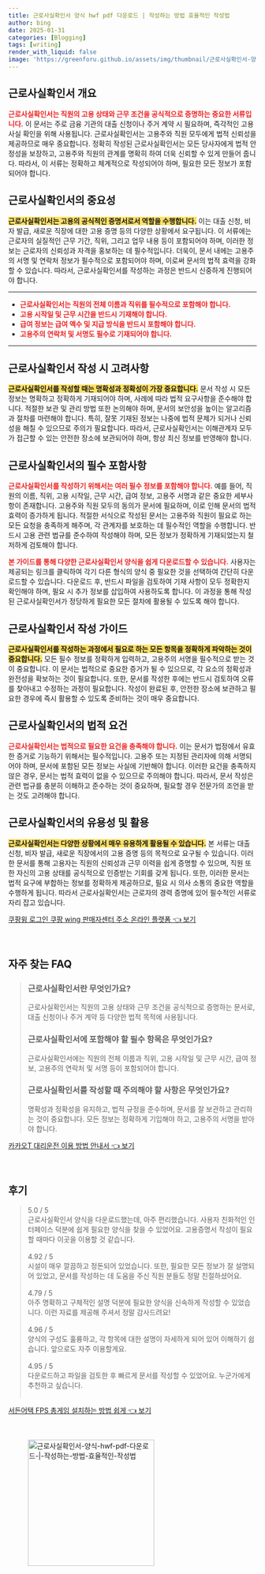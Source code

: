 ```yaml
---
title: 근로사실확인서 양식 hwf pdf 다운로드 | 작성하는 방법 효율적인 작성법
author: bing
date: 2025-01-31
categories: [Blogging]
tags: [writing]
render_with_liquid: false
image: 'https://greenforu.github.io/assets/img/thumbnail/근로사실확인서-양식-hwf-pdf-다운로드-|-작성하는-방법-효율적인-작성법.webp'
---
```



<h2 id='근로사실확인서_개요'>근로사실확인서 개요</h2>

<p><b><span style="color: #ee2323;">근로사실확인서는 직원의 고용 상태와 근무 조건을 공식적으로 증명하는 중요한 서류입니다.</span></b> 이 문서는 주로 금융 기관의 대출 신청이나 주거 계약 시 필요하며, 즉각적인 고용 사실 확인을 위해 사용됩니다. 근로사실확인서는 고용주와 직원 모두에게 법적 신뢰성을 제공하므로 매우 중요합니다. 정확히 작성된 근로사실확인서는 모든 당사자에게 법적 안정성을 보장하고, 고용주와 직원의 관계를 명확히 하여 더욱 신뢰할 수 있게 만들어 줍니다. 따라서, 이 서류는 정확하고 체계적으로 작성되어야 하며, 필요한 모든 정보가 포함되어야 합니다.</p>

<h2 id='근로사실확인서의_중요성'>근로사실확인서의 중요성</h2>

<p><b><span style="background-color: #ffe066;">근로사실확인서는 고용의 공식적인 증명서로서 역할을 수행합니다.</span></b> 이는 대출 신청, 비자 발급, 새로운 직장에 대한 고용 증명 등의 다양한 상황에서 요구됩니다. 이 서류에는 근로자의 실질적인 근무 기간, 직위, 그리고 업무 내용 등이 포함되어야 하며, 이러한 정보는 근로자의 신뢰성과 자격을 홍보하는 데 필수적입니다. 더욱이, 문서 내에는 고용주의 서명 및 연락처 정보가 필수적으로 포함되어야 하며, 이로써 문서의 법적 효력을 강화할 수 있습니다. 따라서, 근로사실확인서를 작성하는 과정은 반드시 신중하게 진행되어야 합니다.</p>

<hr />

<ul>
    <li><b><span style="color: #ee2323;">근로사실확인서는 직원의 전체 이름과 직위를 필수적으로 포함해야 합니다.</span></b></li>
    <li><b><span style="color: #ee2323;">고용 시작일 및 근무 시간을 반드시 기재해야 합니다.</span></b></li>
    <li><b><span style="color: #ee2323;">급여 정보는 급여 액수 및 지급 방식을 반드시 포함해야 합니다.</span></b></li>
    <li><b><span style="color: #ee2323;">고용주의 연락처 및 서명도 필수로 기재되어야 합니다.</span></b></li>
</ul>

<hr />

<h2 id='근로사실확인서_작성시_고려사항'>근로사실확인서 작성 시 고려사항</h2>

<p><b><span style="background-color: #ffe066;">근로사실확인서를 작성할 때는 명확성과 정확성이 가장 중요합니다.</span></b> 문서 작성 시 모든 정보는 명확하고 정확하게 기재되어야 하며, 사례에 따라 법적 요구사항을 준수해야 합니다. 적절한 보관 및 관리 방법 또한 논의해야 하며, 문서의 보안성을 높이는 알고리즘과 절차를 마련해야 합니다. 특히, 잘못 기재된 정보는 나중에 법적 문제가 되거나 신뢰성을 해칠 수 있으므로 주의가 필요합니다. 따라서, 근로사실확인서는 이해관계자 모두가 접근할 수 있는 안전한 장소에 보관되어야 하며, 항상 최신 정보를 반영해야 합니다.</p>

<h2 id='근로사실확인서의_필수_포함사항'>근로사실확인서의 필수 포함사항</h2>

<p><b><span style="color: #ee2323;">근로사실확인서를 작성하기 위해서는 여러 필수 정보를 포함해야 합니다.</span></b> 예를 들어, 직원의 이름, 직위, 고용 시작일, 근무 시간, 급여 정보, 고용주 서명과 같은 중요한 세부사항이 존재합니다. 고용주와 직원 모두의 동의가 문서에 필요하며, 이로 인해 문서의 법적 효력이 증가하게 됩니다. 적절한 서식으로 작성된 문서는 고용주와 직원이 필요로 하는 모든 요청을 충족하게 해주며, 각 관계자를 보호하는 데 필수적인 역할을 수행합니다. 반드시 고용 관련 법규를 준수하여 작성해야 하며, 모든 정보가 정확하게 기재되었는지 철저하게 검토해야 합니다.</p>

<p><b><span style="color: #ee2323;">본 가이드를 통해 다양한 근로사실확인서 양식을 쉽게 다운로드할 수 있습니다.</span></b> 사용자는 제공되는 링크를 클릭하여 각기 다른 형식의 양식 중 필요한 것을 선택하여 간단히 다운로드할 수 있습니다. 다운로드 후, 반드시 파일을 검토하여 기재 사항이 모두 정확한지 확인해야 하며, 필요 시 추가 정보를 삽입하여 사용하도록 합니다. 이 과정을 통해 작성된 근로사실확인서가 정당하게 필요한 모든 절차에 활용될 수 있도록 해야 합니다.</p>

<h2 id='근로사실확인서_작성_가이드'>근로사실확인서 작성 가이드</h2>

<p><b><span style="background-color: #ffe066;">근로사실확인서를 작성하는 과정에서 필요로 하는 모든 항목을 정확하게 파악하는 것이 중요합니다.</span></b> 모든 필수 정보를 정확하게 입력하고, 고용주의 서명을 필수적으로 받는 것이 중요합니다. 이 문서는 법적으로 중요한 증거가 될 수 있으므로, 각 요소의 정확성과 완전성을 확보하는 것이 필요합니다. 또한, 문서를 작성한 후에는 반드시 검토하여 오류를 찾아내고 수정하는 과정이 필요합니다. 작성이 완료된 후, 안전한 장소에 보관하고 필요한 경우에 즉시 활용할 수 있도록 준비하는 것이 매우 중요합니다.</p>

<h2 id='근로사실확인서_법적_요건'>근로사실확인서의 법적 요건</h2>

<p><b><span style="color: #ee2323;">근로사실확인서는 법적으로 필요한 요건을 충족해야 합니다.</span></b> 이는 문서가 법정에서 유효한 증거로 기능하기 위해서는 필수적입니다. 고용주 또는 지정된 관리자에 의해 서명되어야 하며, 문서에 포함된 모든 정보는 사실에 기반해야 합니다. 이러한 요건을 충족하지 않은 경우, 문서는 법적 효력이 없을 수 있으므로 주의해야 합니다. 따라서, 문서 작성은 관련 법규를 충분히 이해하고 준수하는 것이 중요하며, 필요할 경우 전문가의 조언을 받는 것도 고려해야 합니다.</p>

<h2 id='근로사실확인서_유용성_및_활용'>근로사실확인서의 유용성 및 활용</h2>

<p><b><span style="background-color: #ffe066;">근로사실확인서는 다양한 상황에서 매우 유용하게 활용될 수 있습니다.</span></b> 본 서류는 대출 신청, 비자 발급, 새로운 직장에서의 고용 증명 등의 목적으로 요구될 수 있습니다. 이러한 문서를 통해 고용자는 직원의 신뢰성과 근무 이력을 쉽게 증명할 수 있으며, 직원 또한 자신의 고용 상태를 공식적으로 인증받는 기회를 갖게 됩니다. 또한, 이러한 문서는 법적 요구에 부합하는 정보를 정확하게 제공하므로, 필요 시 의사 소통의 중요한 역할을 수행하게 됩니다. 따라서 근로사실확인서는 근로자의 경력 증명에 있어 필수적인 서류로 자리 잡고 있습니다.</p>


<p><a class="click-button" title="쿠팡윙 로그인 쿠팡 wing 판매자센터 주소 온라인 플랫폼" href="https://greenforu.github.io/posts/%EC%BF%A0%ED%8C%A1%EC%9C%99-%EB%A1%9C%EA%B7%B8%EC%9D%B8-%EC%BF%A0%ED%8C%A1-wing-%ED%8C%90%EB%A7%A4%EC%9E%90%EC%84%BC%ED%84%B0-%EC%A3%BC%EC%86%8C-%EC%98%A8%EB%9D%BC%EC%9D%B8-%ED%94%8C%EB%9E%AB%ED%8F%BC/" rel="dofollow">쿠팡윙 로그인 쿠팡 wing 판매자센터 주소 온라인 플랫폼 👈 보기</a></p><br>
<h2 id='자주_찾는_FAQ'>자주 찾는 FAQ</h2>
<div itemscope="" itemtype="https://schema.org/FAQPage"> 
<blockquote> 
<div itemscope="" itemprop="mainEntity" itemtype="https://schema.org/Question"> 
<h3 itemprop="name">근로사실확인서란 무엇인가요?</h3> 
<div itemscope="" itemprop="acceptedAnswer" itemtype="https://schema.org/Answer"> 
<span itemprop="text"> 
<p>근로사실확인서는 직원의 고용 상태와 근무 조건을 공식적으로 증명하는 문서로, 대출 신청이나 주거 계약 등 다양한 법적 목적에 사용됩니다.</p> 
</span> 
</div> 
</div> 

<div itemscope="" itemprop="mainEntity" itemtype="https://schema.org/Question"> 
<h3 itemprop="name">근로사실확인서에 포함해야 할 필수 항목은 무엇인가요?</h3> 
<div itemscope="" itemprop="acceptedAnswer" itemtype="https://schema.org/Answer"> 
<span itemprop="text"> 
<p>근로사실확인서에는 직원의 전체 이름과 직위, 고용 시작일 및 근무 시간, 급여 정보, 고용주의 연락처 및 서명 등이 포함되어야 합니다.</p> 
</span> 
</div> 
</div> 

<div itemscope="" itemprop="mainEntity" itemtype="https://schema.org/Question"> 
<h3 itemprop="name">근로사실확인서를 작성할 때 주의해야 할 사항은 무엇인가요?</h3> 
<div itemscope="" itemprop="acceptedAnswer" itemtype="https://schema.org/Answer"> 
<span itemprop="text"> 
<p>명확성과 정확성을 유지하고, 법적 규정을 준수하며, 문서를 잘 보관하고 관리하는 것이 중요합니다. 모든 정보는 정확하게 기입해야 하고, 고용주의 서명을 받아야 합니다.</p> 
</span> 
</div> 
</div> 
</blockquote> 
</div>
<p><a class="click-button" title="카카오T 대리운전 이용 방법 안내서" href="https://greenforu.github.io/posts/%EC%B9%B4%EC%B9%B4%EC%98%A4T-%EB%8C%80%EB%A6%AC%EC%9A%B4%EC%A0%84-%EC%9D%B4%EC%9A%A9-%EB%B0%A9%EB%B2%95-%EC%95%88%EB%82%B4%EC%84%9C/" rel="dofollow">카카오T 대리운전 이용 방법 안내서 👈 보기</a></p><br>
<h2 id='후기'>후기</h2>
<div itemscope itemtype="https://schema.org/Product">
  <blockquote>
  <div itemprop="review" itemscope itemtype="https://schema.org/Review">
      <div itemprop="reviewRating" itemscope itemtype="https://schema.org/Rating"> <span itemprop="ratingValue">5.0</span> / <span itemprop="bestRating">5</span> </div>
      <span itemprop="reviewBody">근로사실확인서 양식을 다운로드했는데, 아주 편리했습니다. 사용자 친화적인 인터페이스 덕분에 쉽게 필요한 양식을 찾을 수 있었어요. 고용증명서 작성이 필요할 때마다 이곳을 이용할 것 같습니다.</span>
  </div>
  <br>
  <div itemprop="review" itemscope itemtype="https://schema.org/Review">
      <div itemprop="reviewRating" itemscope itemtype="https://schema.org/Rating"> <span itemprop="ratingValue">4.92</span> / <span itemprop="bestRating">5</span> </div>
      <span itemprop="reviewBody">시설이 매우 깔끔하고 정돈되어 있었습니다. 또한, 필요한 모든 정보가 잘 설명되어 있었고, 문서를 작성하는 데 도움을 주신 직원 분들도 정말 친절하셨어요.</span>
  </div>
  <br>
  <div itemprop="review" itemscope itemtype="https://schema.org/Review">
      <div itemprop="reviewRating" itemscope itemtype="https://schema.org/Rating"> <span itemprop="ratingValue">4.79</span> / <span itemprop="bestRating">5</span> </div>
      <span itemprop="reviewBody">아주 명확하고 구체적인 설명 덕분에 필요한 양식을 신속하게 작성할 수 있었습니다. 이런 자료를 제공해 주셔서 정말 감사드려요!</span>
  </div>
  <br>
  <div itemprop="review" itemscope itemtype="https://schema.org/Review">
      <div itemprop="reviewRating" itemscope itemtype="https://schema.org/Rating"> <span itemprop="ratingValue">4.96</span> / <span itemprop="bestRating">5</span> </div>
      <span itemprop="reviewBody">양식의 구성도 훌륭하고, 각 항목에 대한 설명이 자세하게 되어 있어 이해하기 쉽습니다. 앞으로도 자주 이용할게요.</span>
  </div>
  <br>
  <div itemprop="review" itemscope itemtype="https://schema.org/Review">
      <div itemprop="reviewRating" itemscope itemtype="https://schema.org/Rating"> <span itemprop="ratingValue">4.95</span> / <span itemprop="bestRating">5</span> </div>
      <span itemprop="reviewBody">다운로드하고 파일을 검토한 후 빠르게 문서를 작성할 수 있었어요. 누군가에게 추천하고 싶습니다.</span>
  </div>
  <br>
  </blockquote>
</div>
<p><a class="click-button" title="서든어택 FPS 총게임 설치하는 방법 쉽게" href="https://greenforu.github.io/posts/%EC%84%9C%EB%93%A0%EC%96%B4%ED%83%9D-FPS-%EC%B4%9D%EA%B2%8C%EC%9E%84-%EC%84%A4%EC%B9%98%ED%95%98%EB%8A%94-%EB%B0%A9%EB%B2%95-%EC%89%BD%EA%B2%8C/" rel="dofollow">서든어택 FPS 총게임 설치하는 방법 쉽게 👈 보기</a></p><br>
<figure class="image"><img src="https://greenforu.github.io/assets/img/thumbnail/근로사실확인서-양식-hwf-pdf-다운로드-|-작성하는-방법-효율적인-작성법.webp" alt="근로사실확인서-양식-hwf-pdf-다운로드-|-작성하는-방법-효율적인-작성법" width="256" height="256"></figure>